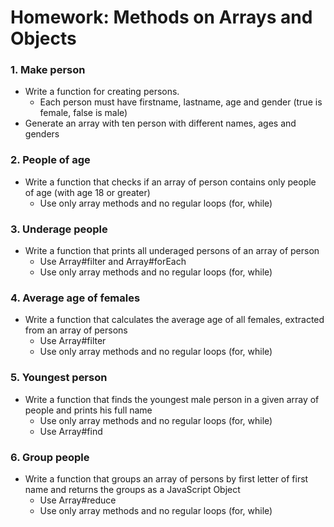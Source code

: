 Homework: Methods on Arrays and Objects
==================================

###  1. Make person
* Write a function for creating persons.
  * Each person must have firstname, lastname, age and gender (true is female, false is male)
* Generate an array with ten person with different names, ages and genders

###  2. People of age
* Write a function that checks if an array of person contains only people of age (with age 18 or greater)
  * Use only array methods and no regular loops (for, while)

###  3. Underage people
* Write a function that prints all underaged persons of an array of person
  * Use Array#filter and Array#forEach
  * Use only array methods and no regular loops (for, while)

### 4. Average age of females
* Write a function that calculates the average age of all females, extracted from an array of persons
  * Use Array#filter
  * Use only array methods and no regular loops (for, while)

### 5. Youngest person
* Write a function that finds the youngest male person in a given array of people and prints his full name
  * Use only array methods and no regular loops (for, while)
  * Use Array#find

### 6. Group people
* Write a function that groups an array of persons by first letter of first name and returns the groups as a JavaScript Object
  * Use Array#reduce
  * Use only array methods and no regular loops (for, while)
